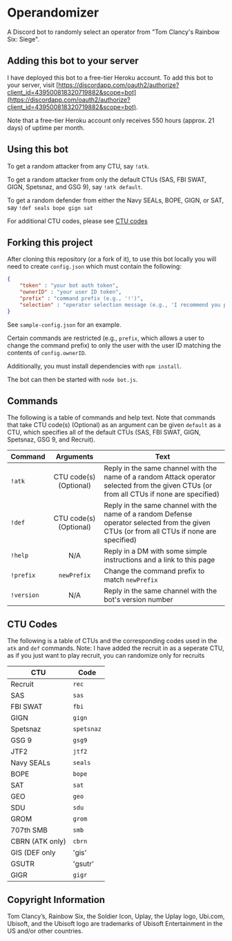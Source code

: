 # Operandomizer
A Discord bot to randomly select an operator from "Tom Clancy's Rainbow Six:
  Siege".

## Adding this bot to your server
I have deployed this bot to a free-tier Heroku account.
To add this bot to your server, visit
[https://discordapp.com/oauth2/authorize?client_id=439500818320719882&scope=bot](https://discordapp.com/oauth2/authorize?client_id=439500818320719882&scope=bot).

Note that a free-tier Heroku account only receives 550 hours (approx. 21 days)
  of uptime per month.

## Using this bot
To get a random attacker from any CTU, say `!atk`.

To get a random attacker from only the default CTUs (SAS, FBI SWAT, GIGN, Spetsnaz, and GSG 9), say `!atk default`.

To get a random defender from either the Navy SEALs, BOPE, GIGN, or SAT, say `!def seals bope gign sat`

For additional CTU codes, please see [CTU codes](#ctu-codes)

## Forking this project
After cloning this repository (or a fork of it), to use this bot locally you
  will need to create `config.json` which must contain the following:

```json
{
    "token" : "your bot auth token",
    "ownerID" : "your user ID token",
    "prefix" : "command prefix (e.g., '!')",
    "selection" : "operator selection message (e.g., 'I recommend you play')"
}
```

See `sample-config.json` for an example.

Certain commands are restricted (e.g., `prefix`, which allows a user to change
  the command prefix) to only the user with the user ID matching the contents
  of `config.ownerID`.

Additionally, you must install dependencies with `npm install`.

The bot can then be started with `node bot.js`.

## Commands
The following is a table of commands and help text.
Note that commands that take CTU code(s) (Optional) as an argument can be given
  `default` as a CTU, which specifies all of the default CTUs (SAS, FBI SWAT, GIGN, Spetsnaz, GSG 9, and Recruit).

| Command | Arguments | Text |
| ------- |:---------:| ---- |
| `!atk`   | CTU code(s) (Optional) | Reply in the same channel with the name of a random Attack operator selected from the given CTUs (or from all CTUs if none are specified)
| `!def`   | CTU code(s) (Optional) | Reply in the same channel with the name of a random Defense operator selected from the given CTUs (or from all CTUs if none are specified)
| `!help` | N/A | Reply in a DM with some simple instructions and a link to this page
| `!prefix`| `newPrefix` | Change the command prefix to match `newPrefix`
| `!version` | N/A | Reply in the same channel with the bot's version number

## CTU Codes
The following is a table of CTUs and the corresponding codes used in the `atk` and `def` commands.
Note: I have added the recruit in as a seperate CTU, as if you just want to play recruit, you can randomize only for recruits

| CTU | Code |
| --- | ---- |
| Recruit | `rec`
| SAS | `sas`
| FBI SWAT | `fbi`
| GIGN | `gign`
| Spetsnaz | `spetsnaz`
| GSG 9 | `gsg9`
| JTF2 | `jtf2`
| Navy SEALs | `seals`
| BOPE | `bope`
| SAT | `sat`
| GEO | `geo`
| SDU | `sdu`
| GROM | `grom`
| 707th SMB | `smb`
| CBRN (ATK only)| `cbrn`
| GIS (DEF only| 'gis'
| GSUTR | 'gsutr'
| GIGR | `gigr`


## Copyright Information
Tom Clancy’s, Rainbow Six, the Soldier Icon, Uplay, the Uplay logo, Ubi.com, Ubisoft, and the Ubisoft
  logo are trademarks of Ubisoft Entertainment in the US and/or other countries.
